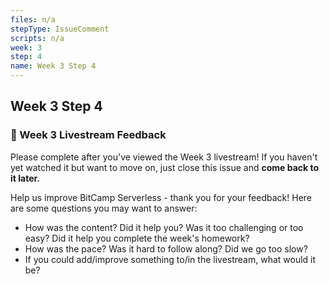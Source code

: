 ```yaml
---
files: n/a
stepType: IssueComment
scripts: n/a
week: 3
step: 4
name: Week 3 Step 4
---
```


## Week 3 Step 4

### 📝 Week 3 Livestream Feedback

Please complete after you've viewed the Week 3 livestream! If you haven't yet watched it but want to move on, just close this issue and **come back to it later.**

Help us improve BitCamp Serverless - thank you for your feedback! Here are some questions you may want to answer:
- How was the content? Did it help you? Was it too challenging or too easy? Did it help you complete the week's homework?
- How was the pace? Was it hard to follow along? Did we go too slow?
- If you could add/improve something to/in the livestream, what would it be?
